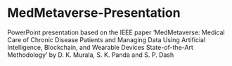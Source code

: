 # MedMetaverse-Presentation
PowerPoint presentation based on the IEEE paper ‘MedMetaverse: Medical Care of Chronic Disease Patients and Managing Data Using Artificial Intelligence, Blockchain, and Wearable Devices State-of-the-Art Methodology’ by D. K. Murala, S. K. Panda and S. P. Dash
